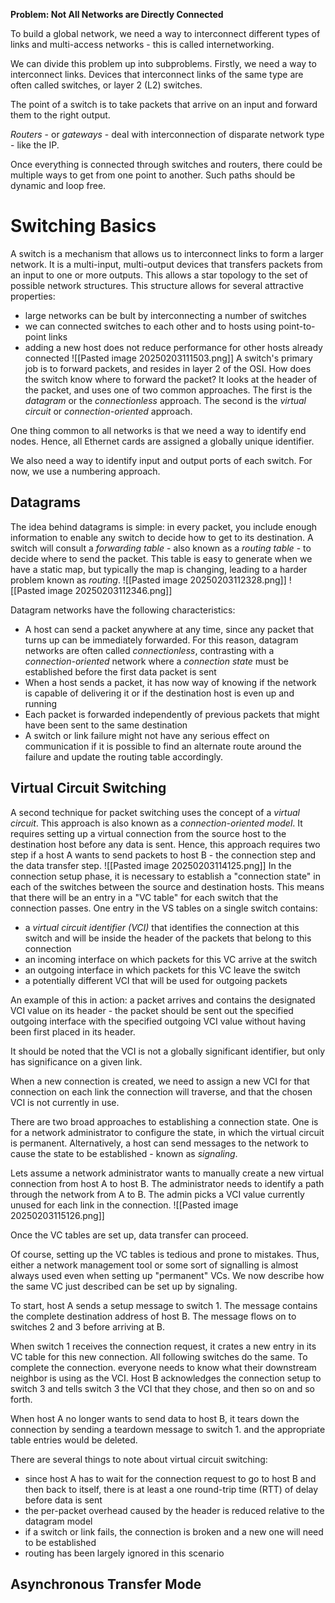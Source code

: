 **Problem: Not All Networks are Directly Connected**

To build a global network, we need a way to interconnect different types of links and multi-access networks - this is called internetworking. 

We can divide this problem up into subproblems. Firstly, we need a way to interconnect links. Devices that interconnect links of the same type are often called switches, or layer 2 (L2) switches. 

The point of a switch is to take packets that arrive on an input and forward them to the right output. 

*Routers* - or *gateways* - deal with interconnection of disparate network type - like the IP.

Once everything is connected through switches and routers, there could be multiple ways to get from one point to another. Such paths should be dynamic and loop free. 

# Switching Basics

A switch is a mechanism that allows us to interconnect links to form a larger network.  It is a multi-input, multi-output devices that transfers packets from an input to one or more outputs. This allows a star topology to the set of possible network structures. This structure allows for several attractive properties: 
- large networks can be bult by interconnecting a number of switches
- we can connected switches to each other and to hosts using point-to-point links
- adding a new host does not reduce performance for other hosts already connected
![[Pasted image 20250203111503.png]]
A switch's primary job is to forward packets, and resides in layer 2 of the OSI. How does the switch know where to forward the packet? It looks at the header of the packet, and uses one of two common approaches. The first is the *datagram* or the *connectionless* approach. The second is the *virtual circuit* or *connection-oriented* approach. 

One thing common to all networks is that we need a way to identify end nodes. Hence, all Ethernet cards are assigned a globally unique identifier. 

We also need a way to identify input and output ports of each switch. For now, we use a numbering approach. 

## Datagrams

The idea behind datagrams is simple: in every packet, you include enough information to enable any switch to decide how to get to its destination. A switch will consult a *forwarding table* - also known as a *routing table* - to decide where to send the packet. This table is easy to generate when we have a static map, but typically the map is changing, leading to a harder problem known as *routing*. 
![[Pasted image 20250203112328.png]]
![[Pasted image 20250203112346.png]]

Datagram networks have the following characteristics: 
- A host can send a packet anywhere at any time, since any packet that turns up can be immediately forwarded. For this reason, datagram networks are often called *connectionless*, contrasting with a *connection-oriented* network where a *connection state* must be established before the first data packet is sent
- When a host sends a packet, it has now way of knowing if the network is capable of delivering it or if the destination host is even up and running
- Each packet is forwarded independently of previous packets that might have been sent to the same destination
- A switch or link failure might not have any serious effect on communication if it is possible to find an alternate route around the failure and update the routing table accordingly.
## Virtual Circuit Switching 

A second technique for packet switching uses the concept of a *virtual circuit*. This approach is also known as a *connection-oriented model*. It requires setting up a virtual connection from the source host to the destination host before any data is sent.  Hence, this approach requires two step if a host A wants to send packets to host B - the connection step and the data transfer step.
![[Pasted image 20250203114125.png]]
In the connection setup phase, it is necessary to establish a "connection state" in each of the switches between the source and destination hosts. This means that there will be an entry in a "VC table" for each switch that the connection passes. One entry in the VS tables on a single switch contains: 
- a *virtual circuit identifier (VCI)* that identifies the connection at this switch and will be inside the header of the packets that belong to this connection
- an incoming interface on which packets for this VC arrive at the switch
- an outgoing interface in which packets for this VC leave the switch
- a potentially different VCI that will be used for outgoing packets

An example of this in action: a packet arrives and contains the designated VCI value on its header - the packet should be sent out the specified outgoing interface with the specified outgoing VCI value without having been first placed in its header.

It should be noted that the VCI is not a globally significant identifier, but only has significance on a given link. 

When a new connection is created, we need to assign a new VCI for that connection on each link the connection will traverse, and that the chosen VCI is not currently in use. 

There are two broad approaches to establishing a connection state. One is for a network administrator to configure the state, in which the virtual circuit is permanent. Alternatively, a host can send messages to the network to cause the state to  be established - known as *signaling*. 

Lets assume a network administrator wants to manually create a new virtual connection from host A to host B. The administrator needs to identify a path through the network from A to B. The admin picks a VCI value currently unused for each link in the connection. 
![[Pasted image 20250203115126.png]]

Once the VC tables are set up, data transfer can proceed. 

Of course, setting up the VC tables is tedious and prone to mistakes. Thus, either a network management tool or some sort of signalling is almost always used even when setting up "permanent" VCs. We now describe how the same VC just described can be set up by signaling. 

To start, host A sends a setup message to switch 1. The message contains the complete destination address of host B. The message flows on to switches 2 and 3 before arriving at B.

When switch 1 receives the connection request, it crates a new entry in its VC table for this new connection. All following switches do the same. To complete the connection. everyone needs to know what their downstream neighbor is using as the VCI. Host B acknowledges the connection setup to switch 3 and tells switch 3 the VCI that they chose, and then so on and so forth. 

When host A no longer wants to send data to host B, it tears down the connection by sending a teardown message to switch 1. and the appropriate table entries would be deleted. 

There are several things to note about virtual circuit switching: 
- since host A has to wait for the connection request to go to host B and then back to itself, there is at least a one round-trip time (RTT)  of delay before data is sent
- the per-packet overhead caused by the header is reduced relative to the datagram model
- if a switch or link fails, the connection is broken and a new one will need to be established
- routing has been largely ignored in this scenario 

## Asynchronous Transfer Mode
